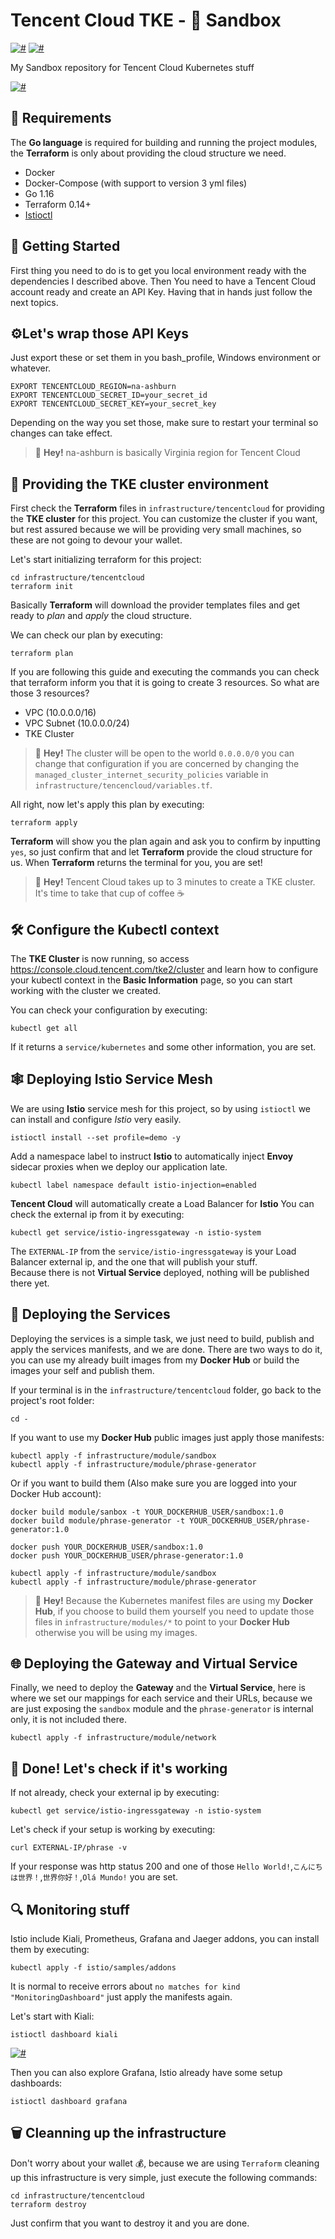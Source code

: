 # Tencent Cloud TKE - 🍱 Sandbox

[![#](https://img.shields.io/badge/Go-1.16-blue.svg)]()
[![#](https://img.shields.io/badge/Terraform-0.14.8-blueviolet.svg)]()

My Sandbox repository for Tencent Cloud Kubernetes stuff

[![#](assets/diagram.png)]()

## 🔌 Requirements
The **Go language** is required for building and running the project modules, the **Terraform** is only about providing
the cloud structure we need.

- Docker
- Docker-Compose (with support to version 3 yml files)
- Go 1.16
- Terraform 0.14+
- [Istioctl](https://istio.io/latest/docs/setup/getting-started/)

## 🔰 Getting Started

First thing you need to do is to get you local environment ready with the dependencies I described above. Then
You need to have a Tencent Cloud account ready and create an API Key. Having that in hands just follow the next topics.

## ⚙️Let's wrap those API Keys

Just export these or set them in you bash_profile, Windows environment or whatever.

```shell
EXPORT TENCENTCLOUD_REGION=na-ashburn
EXPORT TENCENTCLOUD_SECRET_ID=your_secret_id
EXPORT TENCENTCLOUD_SECRET_KEY=your_secret_key
```

Depending on the way you set those, make sure to restart your terminal so changes can take effect. 

> 📢 **Hey!** na-ashburn is basically Virginia region for Tencent Cloud

## 🧱 Providing the TKE cluster environment

First check the **Terraform** files in `infrastructure/tencentcloud` for providing the **TKE cluster** for this project.
You can customize the cluster if you want, but rest assured because we will be providing very small machines,
so these are not going to devour your wallet.

Let's start initializing terraform for this project:

```shell
cd infrastructure/tencentcloud
terraform init
```

Basically **Terraform** will download the provider templates files and get ready to *plan* and *apply* the cloud structure.

We can check our plan by executing:

```shell
terraform plan
```

If you are following this guide and executing the commands you can check that terraform inform you that it is going to
create 3 resources. So what are those 3 resources?

- VPC (10.0.0.0/16)
- VPC Subnet (10.0.0.0/24)
- TKE Cluster

> 📢 **Hey!** The cluster will be open to the world `0.0.0.0/0` you can change that configuration if you are concerned
> by changing the `managed_cluster_internet_security_policies` variable in `infrastructure/tencencloud/variables.tf`.

All right, now let's apply this plan by executing:

```shell
terraform apply
```

**Terraform** will show you the plan again and ask you to confirm by inputting `yes`, so just confirm that and let
**Terraform** provide the cloud structure for us. When **Terraform** returns the terminal for you, you are set!

> 📢 **Hey!** Tencent Cloud takes up to 3 minutes to create a TKE cluster. It's time to take that cup of coffee ☕

## 🛠️ Configure the Kubectl context

The **TKE Cluster** is now running, so access https://console.cloud.tencent.com/tke2/cluster and learn how to configure your
kubectl context in the **Basic Information** page, so you can start working with the cluster we created.

You can check your configuration by executing:

```shell
kubectl get all
```

If it returns a `service/kubernetes` and some other information, you are set.

## 🕸️ Deploying Istio Service Mesh

We are using **Istio** service mesh for this project, so by using `istioctl` we can install and configure *Istio* very easily.

```shell
istioctl install --set profile=demo -y
```

Add a namespace label to instruct **Istio** to automatically inject **Envoy** sidecar proxies when we deploy our application late.

```shell
kubectl label namespace default istio-injection=enabled
```

**Tencent Cloud** will automatically create a Load Balancer for **Istio** You can check the external ip from it by executing:

```shell
kubectl get service/istio-ingressgateway -n istio-system
```

The `EXTERNAL-IP` from the `service/istio-ingressgateway` is your Load Balancer external ip, and the one that will publish your stuff.  
Because there is not **Virtual Service** deployed, nothing will be published there yet.

## 🚀 Deploying the Services

Deploying the services is a simple task, we just need to build, publish and apply the services manifests, and we are done.
There are two ways to do it, you can use my already built images from my **Docker Hub** or build the images your self and
publish them.

If your terminal is in the `infrastructure/tencentcloud` folder, go back to the project's root folder:

```shell
cd -
```

If you want to use my **Docker Hub** public images just apply those manifests:

```shell
kubectl apply -f infrastructure/module/sandbox
kubectl apply -f infrastructure/module/phrase-generator
```

Or if you want to build them (Also make sure you are logged into your Docker Hub account):

```shell
docker build module/sanbox -t YOUR_DOCKERHUB_USER/sandbox:1.0
docker build module/phrase-generator -t YOUR_DOCKERHUB_USER/phrase-generator:1.0

docker push YOUR_DOCKERHUB_USER/sandbox:1.0
docker push YOUR_DOCKERHUB_USER/phrase-generator:1.0

kubectl apply -f infrastructure/module/sandbox
kubectl apply -f infrastructure/module/phrase-generator
```

> 📢 **Hey!** Because the Kubernetes manifest files are using my **Docker Hub**, if you choose to build them yourself
> you need to update those files in `infrastructure/modules/*` to point to your **Docker Hub** otherwise you will be
> using my images.

## 🌐 Deploying the Gateway and Virtual Service

Finally, we need to deploy the **Gateway** and the **Virtual Service**, here is where we set our mappings for each service and their
URLs, because we are just exposing the `sandbox` module and the `phrase-generator` is internal only, it is not included  there. 

```shell
kubectl apply -f infrastructure/module/network
```

## 🏁 Done! Let's check if it's working

If not already, check your external ip by executing:

```shell
kubectl get service/istio-ingressgateway -n istio-system
```

Let's check if your setup is working by executing:

```shell
curl EXTERNAL-IP/phrase -v
```

If your response was http status 200 and one of those `Hello World!`,`こんにちは世界！`,`世界你好！`,`Olá Mundo!` you are set.

## 🔍 Monitoring stuff

Istio include Kiali, Prometheus, Grafana and Jaeger addons, you can install them by executing:

```shell
kubectl apply -f istio/samples/addons
```

It is normal to receive errors about `no matches for kind "MonitoringDashboard"` just apply the manifests again.

Let's start with Kiali:

```shell
istioctl dashboard kiali
```

[![#](assets/kiali.png)]()

Then you can also explore Grafana, Istio already have some setup dashboards:

```shell
istioctl dashboard grafana
```

## 🗑️ Cleanning up the infrastructure

Don't worry about your wallet 💰, because we are using `Terraform` cleaning up this infrastructure is very simple, just execute the following commands:

```shell
cd infrastructure/tencentcloud
terraform destroy
```

Just confirm that you want to destroy it and you are done.